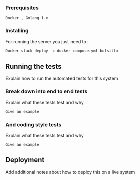 
### Prerequisites

```
Docker , Golang 1.x  
```

### Installing

For running the server you just need to :

```
Docker stack deploy -c docker-compose.yml bolsillo
```

## Running the tests

Explain how to run the automated tests for this system

### Break down into end to end tests

Explain what these tests test and why

```
Give an example
```

### And coding style tests

Explain what these tests test and why

```
Give an example
```

## Deployment

Add additional notes about how to deploy this on a live system
